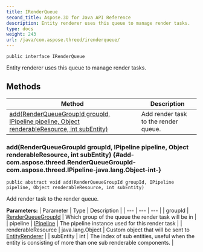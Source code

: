 ```yaml
---
title: IRenderQueue
second_title: Aspose.3D for Java API Reference
description: Entity renderer uses this queue to manage render tasks.
type: docs
weight: 243
url: /java/com.aspose.threed/irenderqueue/
---
```

```
public interface IRenderQueue
```

Entity renderer uses this queue to manage render tasks.
## Methods

| Method | Description |
| --- | --- |
| [add(RenderQueueGroupId groupId, IPipeline pipeline, Object renderableResource, int subEntity)](#add-com.aspose.threed.RenderQueueGroupId-com.aspose.threed.IPipeline-java.lang.Object-int-) | Add render task to the render queue. |
### add(RenderQueueGroupId groupId, IPipeline pipeline, Object renderableResource, int subEntity) {#add-com.aspose.threed.RenderQueueGroupId-com.aspose.threed.IPipeline-java.lang.Object-int-}
```
public abstract void add(RenderQueueGroupId groupId, IPipeline pipeline, Object renderableResource, int subEntity)
```


Add render task to the render queue.

**Parameters:**
| Parameter | Type | Description |
| --- | --- | --- |
| groupId | [RenderQueueGroupId](../../com.aspose.threed/renderqueuegroupid) | Which group of the queue the render task will be in |
| pipeline | [IPipeline](../../com.aspose.threed/ipipeline) | The pipeline instance used for this render task |
| renderableResource | java.lang.Object | Custom object that will be sent to [EntityRenderer](../../com.aspose.threed/entityrenderer) |
| subEntity | int | The index of sub entities, useful when the entity is consisting of more than one sub renderable components. |

